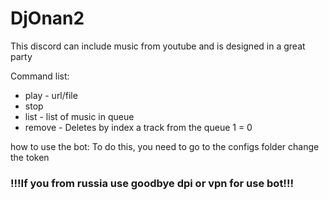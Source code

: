 # DjOnan2

This discord can include music from youtube and is designed in a great party

Command list:
  - play - url/file
  - stop
  - list - list of music in queue
  - remove - Deletes by index a track from the queue 1 = 0

how to use the bot:
To do this, you need to go to the configs folder
change the token


### !!!If you from russia use goodbye dpi or vpn for use bot!!!
